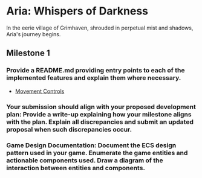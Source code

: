 # Aria: Whispers of Darkness
In the eerie village of Grimhaven, shrouded in perpetual mist and shadows, Aria's journey begins. 

## Milestone 1
### Provide a README.md providing entry points to each of the implemented features and explain them where necessary.
- [Movement Controls](https://github.students.cs.ubc.ca/CPSC427-2023W-T1/Team06Aria/blob/0d59974eadc6cf1e6482af4443dfe1ed5fba9fb9/src/world_system.cpp#L270)

### Your submission should align with your proposed development plan: Provide a write-up explaining how your milestone aligns with the plan. Explain all discrepancies and submit an updated proposal when such discrepancies occur.

### Game Design Documentation: Document the ECS design pattern used in your game. Enumerate the game entities and actionable components used. Draw a diagram of the interaction between entities and components.
